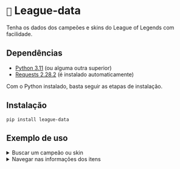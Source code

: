 # `📩` League-data

Tenha os dados dos campeões e skins do League of Legends com facilidade.

## Dependências

- [Python 3.11](https://www.python.org/downloads/release/python-3112/) (ou alguma outra superior)
- [Requests 2.28.2](https://requests.readthedocs.io/en/latest/) (é instalado automaticamente)

Com o Python instalado, basta seguir as etapas de instalação.

## Instalação

```
pip install league-data
```

## Exemplo de uso

<details>
    <summary> Buscar um campeão ou skin </summary>

```python
    from league_data import League

    league = League()
    champion = league["zeri"]  # vai retornar um objeto (<league_data.models.Champion object at ...>)
    skin = league["ocean song zeri"]  # vai retornar um objeto (<league_data.models.Skin object at ...>)
    skin_data = skin.data  # todo objeto possui o seu dicionário de informações também!
```

</details>

<details>
    <summary> Navegar nas informações dos itens </summary>
    Existe duas sintaxes no projeto, utilizando objetos e dicionários.

```python
    from league_data import League

    league = League()
    champion = league["zeri"]  # -> <league_data.models.Champion object at ...>
    skins_object = champion.skins  # -> [<league_data.models.Skin object>, ...]
    skins_dict = champion/"skins"  # -> {"nightblade irelia": {"id": ...}, ...}
```

</details>
